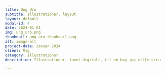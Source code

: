 ```yaml
---
title: Ung Uro
subtitle: Illustrationer, layout
layout: default
modal-id: 4
date: 2024-01-01
img: ung_uro.png
thumbnail: ung_uro_thumbnail.png
alt: image-alt
project-date: Januar 2024
client: Mig
category: Illustrationer
description: Illustrationer, lavet digitalt, til en bog jeg ville skrive om skærmforbrug blandt unge danskere. Bogen blev aldrig færdig, men illustrationerne er her.  

---
```

